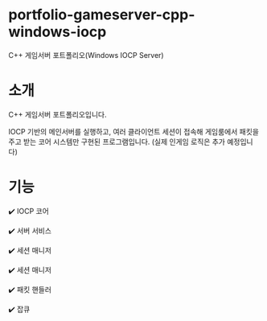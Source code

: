 # portfolio-gameserver-cpp-windows-iocp
C++ 게임서버 포트폴리오(Windows IOCP Server)

# 소개
C++ 게임서버 포트폴리오입니다.


IOCP 기반의 메인서버를 실행하고, 여러 클라이언트 세션이 접속해 게임룸에서 패킷을 주고 받는 코어 시스템만 구현된 프로그램입니다.
(실제 인게임 로직은 추가 예정입니다)


# 기능
:heavy_check_mark: IOCP 코어


:heavy_check_mark: 서버 서비스


:heavy_check_mark: 세션 매니저


:heavy_check_mark: 세션 매니저


:heavy_check_mark: 패킷 핸들러


:heavy_check_mark: 잡큐
